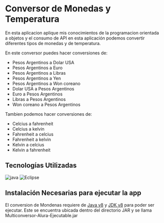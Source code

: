 # Conversor de Monedas y Temperatura
En esta aplicacion aplique mis conocimientos de la programacion orientada a objetos y el consumo de API en esta aplicación podemos convertir diferentes tipos de monedas y de temperatura.

En este conversor puedes hacer conversiones de: 
- Pesos Argentinos a Dolar USA
- Pesos Argentinos a Euro
- Pesos Argentinos a Libras
- Pesos Argentinos a Yen
- Pesos Argentinos a Won coreano
- Dolar USA a Pesos Argentinos
- Euro a Pesos Argentinos
- Libras a Pesos Argentinos
- Won coreano a Pesos Argentinos

Tambien podemos hacer conversiones de:

- Celcius a fahrenheit
- Celcius a kelvin
- Fahrenheit a celcius
- Fahrenheit a kelvin
- Kelvin a celcius
- Kelvin a fahrenheit 


## Tecnologías Utilizadas
![java](https://img.shields.io/badge/Java-ED8B00?style=for-the-badge&logo=java&logoColor=white)
![Eclipse](https://img.shields.io/badge/eclipse%20IDE-0d043d?style=for-the-badge&logo=eclipse%20IDE&logoColor=white)

## Instalación Necesarias para ejecutar la app

El conversion de Mondenas requiere de [Java v8](https://www.java.com/es/download/ie_manual.jsp) y [JDK v8](https://www.java.com/es/download/ie_manual.jsp) para poder ser ejecutar.
Este se encuentra ubicada dentro del directorio JAR y se llama Multiconversor-Alura-Ejecutable.jar


